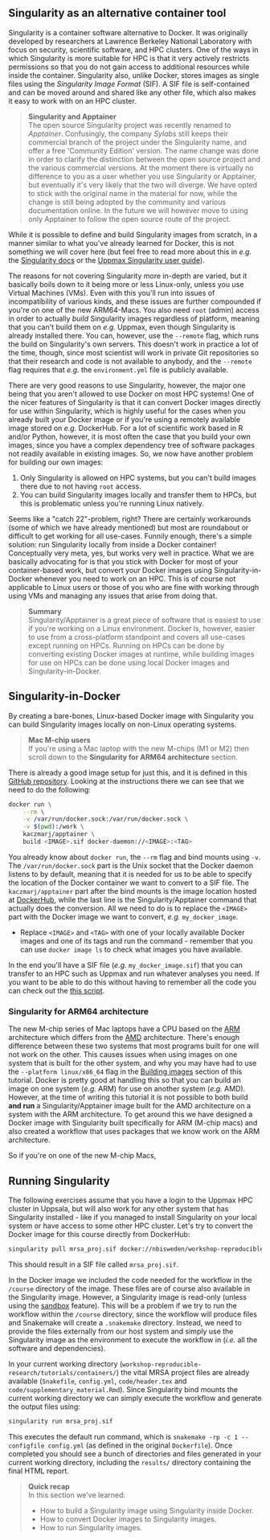 ## Singularity as an alternative container tool

Singularity is a container software alternative to Docker. It was originally
developed by researchers at Lawrence Berkeley National Laboratory with focus on
security, scientific software, and HPC clusters. One of the ways in which
Singularity is more suitable for HPC is that it very actively restricts
permissions so that you do not gain access to additional resources while inside
the container. Singularity also, unlike Docker, stores images as single files
using the *Singularity Image Format* (SIF). A SIF file is self-contained and can
be moved around and shared like any other file, which also makes it easy to work
with on an HPC cluster.

> **Singularity and Apptainer** <br>
> The open source Singularity project was recently renamed to *Apptainer*. 
> Confusingly, the company *Sylabs* still keeps their commercial branch of 
> the project under the Singularity name, and offer a free 'Community 
> Edition' version. The name change was done in order to clarify the 
> distinction between the open source project and the various commercial 
> versions.
> At the moment there is virtually no difference to you as a user whether you 
> use Singularity or Apptainer, but eventually it's very likely that the two 
> will diverge. 
> We have opted to stick with the original name in the material for now, 
> while the change is still being adopted by the community and various 
> documentation online. In the future we will however move to using only 
> Apptainer to follow the open source route of the project.

While it is possible to define and build Singularity images from scratch, in a
manner similar to what you've already learned for Docker, this is not something
we will cover here (but feel free to read more about this in *e.g.* the
[Singularity docs](https://sylabs.io/guides/master/user-guide/) or the [Uppmax
Singularity user guide](https://www.uppmax.uu.se/support/user-guides/singularity-user-guide/)).

The reasons for not covering Singularity more in-depth are varied, but it
basically boils down to it being more or less Linux-only, unless you use Virtual
Machines (VMs). Even with this you'll run into issues of incompatibility of
various kinds, and these issues are further compounded if you're on one of the 
new ARM64-Macs. You also need `root` (admin) access in order to actually *build*
Singularity images regardless of platform, meaning that you can't build them on
*e.g.* Uppmax, even though Singularity is already installed there. You can,
however, use the `--remote` flag, which runs the build on Singularity's own
servers. This doesn't work in practice a lot of the time, though, since most
scientist will work in private Git repositories so that their research and code
is not available to anybody, and the `--remote` flag requires that *e.g.* the
`environment.yml` file is publicly available.

There are very good reasons to use Singularity, however, the major one being
that you aren't allowed to use Docker on most HPC systems! One of the nicer
features of Singularity is that it can convert Docker images directly for use
within Singularity, which is highly useful for the cases when you already built
your Docker image or if you're using a remotely available image stored on *e.g.*
DockerHub. For a lot of scientific work based in R and/or Python, however, it is
most often the case that you build your own images, since you have a complex
dependency tree of software packages not readily available in existing images.
So, we now have another problem for building our own images:

1. Only Singularity is allowed on HPC systems, but you can't build images there
   due to not having `root` access.
2. You can build Singularity images locally and transfer them to HPCs, but this
   is problematic unless you're running Linux natively.

Seems like a "catch 22"-problem, right? There are certainly workarounds (some of
which we have already mentioned) but most are roundabout or difficult to get
working for all use-cases. Funnily enough, there's a simple solution: run
Singularity locally from inside a Docker container! Conceptually very meta, yes,
but works very well in practice. What we are basically advocating for is that
you stick with Docker for most of your container-based work, but convert your
Docker images using Singularity-in-Docker whenever you need to work on an HPC.
This is of course not applicable to Linux users or those of you who are fine
with working through using VMs and managing any issues that arise from doing
that.

> **Summary** <br>
> Singularity/Apptainer is a great piece of software that is easiest to use if
> you're working on a Linux environment. Docker is, however, easier to use from
> a cross-platform standpoint and covers all use-cases except running on HPCs.
> Running on HPCs can be done by converting existing Docker images at runtime,
> while building images for use on HPCs can be done using local Docker images
> and Singularity-in-Docker.

## Singularity-in-Docker

By creating a bare-bones, Linux-based Docker image with Singularity you can
build Singularity images locally on non-Linux operating systems. 

> **Mac M-chip users** <br>
> If you're using a Mac laptop with the new M-chips (M1 or M2) then scroll 
> down to the **Singularity for ARM64 architecture** section.  

There is already a good image setup for just this, and it is defined in this 
[GitHub repository](https://github.com/kaczmarj/apptainer-in-docker). 
Looking at the instructions there we can see that we need to do the following:

```bash
docker run \
    --rm \
    -v /var/run/docker.sock:/var/run/docker.sock \
    -v $(pwd):/work \
    kaczmarj/apptainer \
    build <IMAGE>.sif docker-daemon://<IMAGE>:<TAG>
```

You already know about `docker run`, the `--rm` flag and bind mounts using `-v`.
The `/var/run/docker.sock` part is the Unix socket that the Docker daemon 
listens to by default, meaning that it is needed for us to be able to 
specify the location of the Docker container we want to convert to a SIF 
file. The `kaczmarj/apptainer` part after the bind mounts is the image 
location hosted at [DockerHub](https://hub.docker.com/r/kaczmarj/apptainer), 
while the last line is the Singularity/Apptainer command that actually does 
the conversion. All we need to do is to replace the `<IMAGE>` part with the 
Docker image we want to convert, *e.g.* `my_docker_image`.

* Replace `<IMAGE>` and `<TAG>` with one of your locally available Docker images
  and one of its tags and run the command - remember that you can use `docker
  image ls` to check what images you have available.

In the end you'll have a SIF file (*e.g.* `my_docker_image.sif`) that you can
transfer to an HPC such as Uppmax and run whatever analyses you need. If you
want to be able to do this without having to remember all the code you can check
out the [this script](https://github.com/fasterius/dotfiles/blob/main/scripts/singularity-in-docker.sh).

### Singularity for ARM64 architecture

The new M-chip series of Mac laptops have a CPU based on the 
[ARM](https://en.wikipedia.org/wiki/ARM_architecture_family) architecture 
which differs from the 
[AMD](https://en.wikipedia.org/wiki/List_of_AMD_CPU_microarchitectures) 
architecture. There's enough difference between these two systems that most
programs built for one will not work on the other. This causes issues when 
using images on one system that is built for the other system, and why you 
may have had to use the `--platform linux/x86_64` flag in the 
[Building images](containers-3-building-images.md) section of this tutorial. 
Docker is pretty good at handling this so that you can build an image on one 
system (_e.g._ ARM) for use on another system (_e.g._ AMD). However, at the 
time of writing this tutorial it is not possible to both build **and run** a 
Singularity/Apptainer image built for the AMD architecture on a system with the 
ARM architecture. To get around this we have designed a Docker image with 
Singularity built specifically for ARM (M-chip macs) and also created a 
workflow that uses packages that we know work on the ARM architecture.

So if you're on one of the new M-chip Macs, 


## Running Singularity

The following exercises assume that you have a login to the Uppmax HPC cluster
in Uppsala, but will also work for any other system that has Singularity
installed - like if you managed to install Singularity on your local system or
have access to some other HPC cluster. Let's try to convert the Docker image for
this course directly from DockerHub:

```bash
singularity pull mrsa_proj.sif docker://nbisweden/workshop-reproducible-research
```

This should result in a SIF file called `mrsa_proj.sif`.

In the Docker image we included the code needed for the workflow in the
`/course` directory of the image. These files are of course also available in
the Singularity image. However, a Singularity image is read-only (unless using
the [sandbox](https://sylabs.io/guides/master/user-guide/build_a_container.html#creating-writable-sandbox-directories)
feature). This will be a problem if we try to run the workflow
within the `/course` directory, since the workflow will produce files and
Snakemake will create a `.snakemake` directory.  Instead, we need to provide
the files externally from our host system and simply use the Singularity image
as the environment to execute the workflow in (*i.e.* all the software and
dependencies).

In your current working directory (`workshop-reproducible-research/tutorials/containers/`)
the vital MRSA project files are already available (`Snakefile`, `config.yml`,
`code/header.tex` and `code/supplementary_material.Rmd`). Since Singularity bind
mounts the current working directory we can simply execute the workflow and
generate the output files using:

```bash
singularity run mrsa_proj.sif
```

This executes the default run command, which is `snakemake -rp -c 1 --configfile
config.yml` (as defined in the original `Dockerfile`). Once completed you should
see a bunch of directories and files generated in your current working
directory, including the `results/` directory containing the final HTML report.

> **Quick recap** <br>
> In this section we've learned:
>
> - How to build a Singularity image using Singularity inside Docker.
> - How to convert Docker images to Singularity images.
> - How to run Singularity images.
